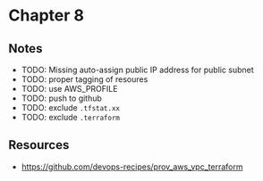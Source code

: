 # Chapter 8

## Notes
- TODO: Missing auto-assign public IP address for public subnet 
- TODO: proper tagging of resoures
- TODO: use AWS_PROFILE
- TODO: push to github
- TODO: exclude `.tfstat.xx`
- TODO: exclude `.terraform`

## Resources
- https://github.com/devops-recipes/prov_aws_vpc_terraform